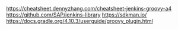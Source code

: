 
https://cheatsheet.dennyzhang.com/cheatsheet-jenkins-groovy-a4
https://github.com/SAP/jenkins-library
https://sdkman.io/
https://docs.gradle.org/4.10.3/userguide/groovy_plugin.html